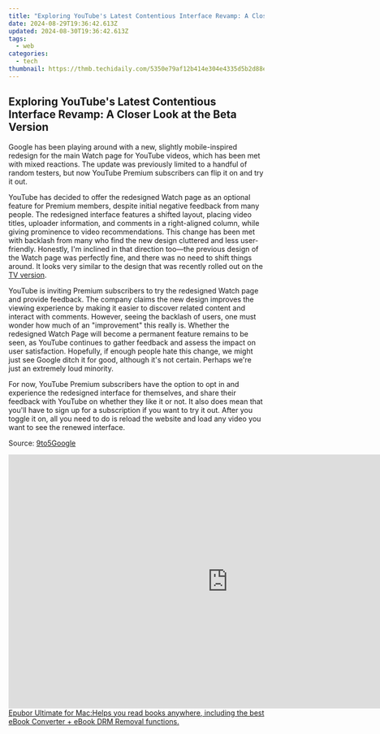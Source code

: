 ```yaml
---
title: "Exploring YouTube's Latest Contentious Interface Revamp: A Closer Look at the Beta Version"
date: 2024-08-29T19:36:42.613Z
updated: 2024-08-30T19:36:42.613Z
tags:
  - web
categories:
  - tech
thumbnail: https://thmb.techidaily.com/5350e79af12b414e304e4335d5b2d88e62b5e0973ecd1f3c8cd4da92e1845552.jpeg
---
```


## Exploring YouTube's Latest Contentious Interface Revamp: A Closer Look at the Beta Version

Google has been playing around with a new, slightly mobile-inspired redesign for the main Watch page for YouTube videos, which has been met with mixed reactions. The update was previously limited to a handful of random testers, but now YouTube Premium subscribers can flip it on and try it out.

 YouTube has decided to offer the redesigned Watch page as an optional feature for Premium members, despite initial negative feedback from many people. The redesigned interface features a shifted layout, placing video titles, uploader information, and comments in a right-aligned column, while giving prominence to video recommendations. This change has been met with backlash from many who find the new design cluttered and less user-friendly. Honestly, I'm inclined in that direction too—the previous design of the Watch page was perfectly fine, and there was no need to shift things around. It looks very similar to the design that was recently rolled out on the [TV version](https://android-location.techidaily.com/in-2024-10-fake-gps-location-apps-on-android-of-your-vivo-t2-5g-drfone-by-drfone-virtual/).

 YouTube is inviting Premium subscribers to try the redesigned Watch page and provide feedback. The company claims the new design improves the viewing experience by making it easier to discover related content and interact with comments. However, seeing the backlash of users, one must wonder how much of an "improvement" this really is. Whether the redesigned Watch Page will become a permanent feature remains to be seen, as YouTube continues to gather feedback and assess the impact on user satisfaction. Hopefully, if enough people hate this change, we might just see Google ditch it for good, although it's not certain. Perhaps we're just an extremely loud minority.

 For now, YouTube Premium subscribers have the option to opt in and experience the redesigned interface for themselves, and share their feedback with YouTube on whether they like it or not. It also does mean that you'll have to sign up for a subscription if you want to try it out. After you toggle it on, all you need to do is reload the website and load any video you want to see the renewed interface.

 Source: [9to5Google](https://9to5google.com/2024/06/07/youtube-premium-watch-page-redesign-test/)

<ins class="adsbygoogle"
     style="display:block"
     data-ad-format="autorelaxed"
     data-ad-client="ca-pub-7571918770474297"
     data-ad-slot="1223367746"></ins>



<ins class="adsbygoogle"
     style="display:block"
     data-ad-client="ca-pub-7571918770474297"
     data-ad-slot="8358498916"
     data-ad-format="auto"
     data-full-width-responsive="true"></ins>



<!-- affiliate ads begin -->
<a href="https://secure.2checkout.com/order/checkout.php?PRODS=4599952&QTY=1&AFFILIATE=108875&CART=1"><iframe width="864" height="500" src="https://www.youtube.com/embed/jVnfr5HudQw" title="The Latest and Easiest Solution to Remove Kindle DRM on Windows (without Degrading)" frameborder="0" allow="accelerometer; autoplay; clipboard-write; encrypted-media; gyroscope; picture-in-picture; web-share" referrerpolicy="strict-origin-when-cross-origin" allowfullscreen></iframe>Epubor Ultimate for Mac:Helps you read books anywhere, including the best eBook Converter + eBook DRM Removal functions.</a>
<!-- affiliate ads end -->